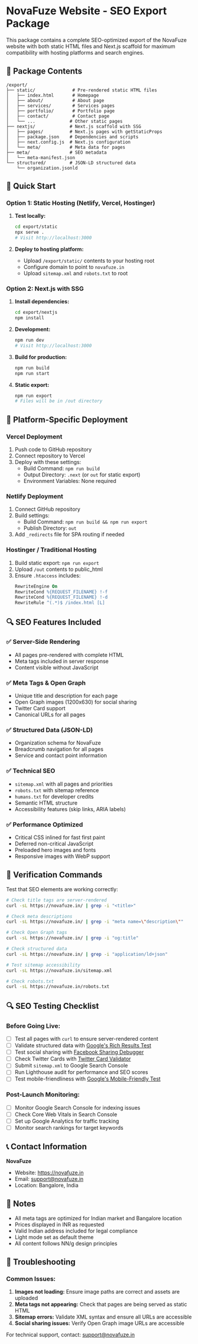 # NovaFuze Website - SEO Export Package

This package contains a complete SEO-optimized export of the NovaFuze website with both static HTML files and Next.js scaffold for maximum compatibility with hosting platforms and search engines.

## 📁 Package Contents

```
/export/
├── static/              # Pre-rendered static HTML files
│   ├── index.html       # Homepage
│   ├── about/           # About page
│   ├── services/        # Services pages
│   ├── portfolio/       # Portfolio page
│   ├── contact/         # Contact page
│   └── ...             # Other static pages
├── nextjs/             # Next.js scaffold with SSG
│   ├── pages/          # Next.js pages with getStaticProps
│   ├── package.json    # Dependencies and scripts
│   ├── next.config.js  # Next.js configuration
│   └── meta/           # Meta data for pages
├── meta/               # SEO metadata
│   └── meta-manifest.json
└── structured/         # JSON-LD structured data
    └── organization.jsonld
```

## 🚀 Quick Start

### Option 1: Static Hosting (Netlify, Vercel, Hostinger)

1. **Test locally:**
   ```bash
   cd export/static
   npx serve .
   # Visit http://localhost:3000
   ```

2. **Deploy to hosting platform:**
   - Upload `/export/static/` contents to your hosting root
   - Configure domain to point to `novafuze.in`
   - Upload `sitemap.xml` and `robots.txt` to root

### Option 2: Next.js with SSG

1. **Install dependencies:**
   ```bash
   cd export/nextjs
   npm install
   ```

2. **Development:**
   ```bash
   npm run dev
   # Visit http://localhost:3000
   ```

3. **Build for production:**
   ```bash
   npm run build
   npm run start
   ```

4. **Static export:**
   ```bash
   npm run export
   # Files will be in /out directory
   ```

## 🔧 Platform-Specific Deployment

### Vercel Deployment

1. Push code to GitHub repository
2. Connect repository to Vercel
3. Deploy with these settings:
   - Build Command: `npm run build`
   - Output Directory: `.next` (or `out` for static export)
   - Environment Variables: None required

### Netlify Deployment

1. Connect GitHub repository
2. Build settings:
   - Build Command: `npm run build && npm run export`
   - Publish Directory: `out`
3. Add `_redirects` file for SPA routing if needed

### Hostinger / Traditional Hosting

1. Build static export: `npm run export`
2. Upload `/out` contents to public_html
3. Ensure `.htaccess` includes:
   ```apache
   RewriteEngine On
   RewriteCond %{REQUEST_FILENAME} !-f
   RewriteCond %{REQUEST_FILENAME} !-d
   RewriteRule ^(.*)$ /index.html [L]
   ```

## 🔍 SEO Features Included

### ✅ Server-Side Rendering
- All pages pre-rendered with complete HTML
- Meta tags included in server response
- Content visible without JavaScript

### ✅ Meta Tags & Open Graph
- Unique title and description for each page
- Open Graph images (1200x630) for social sharing
- Twitter Card support
- Canonical URLs for all pages

### ✅ Structured Data (JSON-LD)
- Organization schema for NovaFuze
- Breadcrumb navigation for all pages
- Service and contact point information

### ✅ Technical SEO
- `sitemap.xml` with all pages and priorities
- `robots.txt` with sitemap reference
- `humans.txt` for developer credits
- Semantic HTML structure
- Accessibility features (skip links, ARIA labels)

### ✅ Performance Optimized
- Critical CSS inlined for fast first paint
- Deferred non-critical JavaScript
- Preloaded hero images and fonts
- Responsive images with WebP support

## 🧪 Verification Commands

Test that SEO elements are working correctly:

```bash
# Check title tags are server-rendered
curl -sL https://novafuze.in/ | grep -i "<title>"

# Check meta descriptions
curl -sL https://novafuze.in/ | grep -i "meta name=\"description\""

# Check Open Graph tags
curl -sL https://novafuze.in/ | grep -i "og:title"

# Check structured data
curl -sL https://novafuze.in/ | grep -i "application/ld+json"

# Test sitemap accessibility
curl -sL https://novafuze.in/sitemap.xml

# Check robots.txt
curl -sL https://novafuze.in/robots.txt
```

## 🔍 SEO Testing Checklist

### Before Going Live:

- [ ] Test all pages with `curl` to ensure server-rendered content
- [ ] Validate structured data with [Google's Rich Results Test](https://search.google.com/test/rich-results)
- [ ] Test social sharing with [Facebook Sharing Debugger](https://developers.facebook.com/tools/debug/)
- [ ] Check Twitter Cards with [Twitter Card Validator](https://cards-dev.twitter.com/validator)
- [ ] Submit `sitemap.xml` to Google Search Console
- [ ] Run Lighthouse audit for performance and SEO scores
- [ ] Test mobile-friendliness with [Google's Mobile-Friendly Test](https://search.google.com/test/mobile-friendly)

### Post-Launch Monitoring:

- [ ] Monitor Google Search Console for indexing issues
- [ ] Check Core Web Vitals in Search Console
- [ ] Set up Google Analytics for traffic tracking
- [ ] Monitor search rankings for target keywords

## 📞 Contact Information

**NovaFuze**
- Website: https://novafuze.in
- Email: support@novafuze.in
- Location: Bangalore, India

## 📝 Notes

- All meta tags are optimized for Indian market and Bangalore location
- Prices displayed in INR as requested
- Valid Indian address included for legal compliance
- Light mode set as default theme
- All content follows NN/g design principles

## 🐛 Troubleshooting

### Common Issues:

1. **Images not loading:** Ensure image paths are correct and assets are uploaded
2. **Meta tags not appearing:** Check that pages are being served as static HTML
3. **Sitemap errors:** Validate XML syntax and ensure all URLs are accessible
4. **Social sharing issues:** Verify Open Graph image URLs are accessible

For technical support, contact: support@novafuze.in